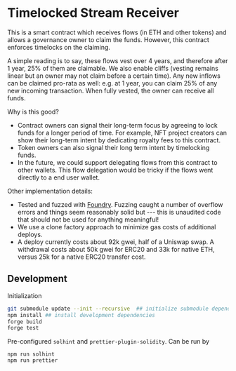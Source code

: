# Timelocked Stream Receiver

This is a smart contract which receives flows (in ETH and other tokens) and allows a governance owner to claim the funds. However, this contract enforces timelocks on the claiming.

A simple reading is to say, these flows vest over 4 years, and therefore after 1 year, 25% of them are claimable. We also enable cliffs (vesting remains linear but an owner may not claim before a certain time). Any new inflows can be claimed pro-rata as well: e.g. at 1 year, you can claim 25% of any new incoming transaction. When fully vested, the owner can receive all funds.

Why is this good?

- Contract owners can signal their long-term focus by agreeing to lock funds for a longer period of time. For example, NFT project creators can show their long-term intent by dedicating royalty fees to this contract.
- Token owners can also signal their long term intent by timelocking funds.
- In the future, we could support delegating flows from this contract to other wallets. This flow delegation would be tricky if the flows went directly to a end user wallet.

Other implementation details:

- Tested and fuzzed with [Foundry](https://github.com/gakonst/foundry/). Fuzzing caught a number of overflow errors and things seem reasonably solid but --- this is unaudited code that should not be used for anything meaningful!
- We use a clone factory approach to minimize gas costs of additional deploys.
- A deploy currently costs about 92k gwei, half of a Uniswap swap. A withdrawal costs about 50k gwei for ERC20 and 33k for native ETH, versus 25k for a native ERC20 transfer cost.

## Development

Initialization

```bash
git submodule update --init --recursive  ## initialize submodule dependencies
npm install ## install development dependencies
forge build
forge test
```

Pre-configured `solhint` and `prettier-plugin-solidity`. Can be run by

```
npm run solhint
npm run prettier
```

